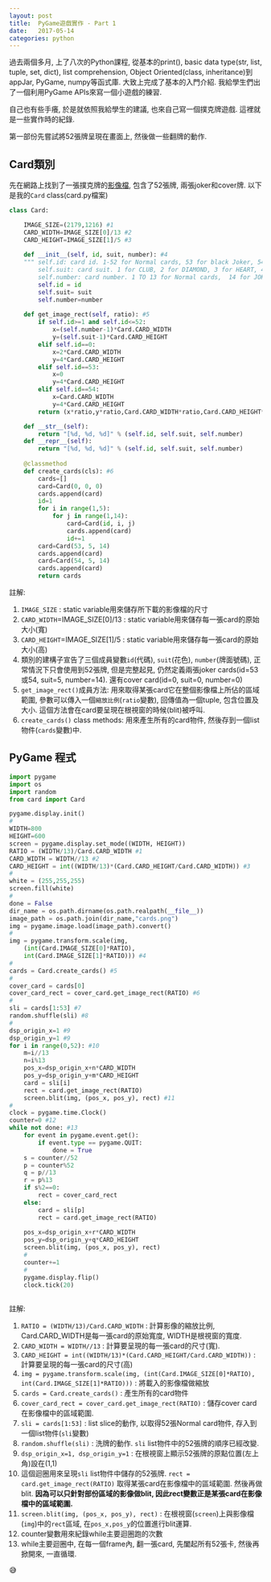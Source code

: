```yaml
---
layout:	post
title:	PyGame遊戲實作 - Part 1
date:	2017-05-14
categories: python
--- 
```


過去兩個多月, 上了八次的Python課程, 從基本的print(), basic data type(str, list, tuple, set, dict), 
list comprehension, Object Oriented(class, inheritance)到appJar, PyGame, numpy等函式庫. 
大致上完成了基本的入門介紹. 我給學生們出了一個利用PyGame APIs來寫一個小遊戲的練習. 

自己也有些手癢, 於是就依照我給學生的建議, 也來自己寫一個撲克牌遊戲. 這裡就是一些實作時的紀錄.

第一部份先嘗試將52張牌呈現在畫面上, 然後做一些翻牌的動作.

## Card類別

先在網路上找到了一張撲克牌的[影像檔](http://felineclipart.com/clipart/BcarbGGRi.htm), 包含了52張牌, 兩張joker和cover牌.
以下是我的`Card` class(card.py檔案)

```python
class Card:

    IMAGE_SIZE=(2179,1216) #1
    CARD_WIDTH=IMAGE_SIZE[0]/13 #2
    CARD_HEIGHT=IMAGE_SIZE[1]/5 #3
        
    def __init__(self, id, suit, number): #4
	""" self.id: card id. 1-52 for Normal cards, 53 for black Joker, 54 for red Joker, 0 for cover card
		self.suit: card suit. 1 for CLUB, 2 for DIAMOND, 3 for HEART, 4 for SPACE, 5 for JOKER, 0 for COVER CARD
		self.number: card number. 1 TO 13 for Normal cards,  14 for JOKER, O for COVER CARD """
        self.id = id 
        self.suit= suit
        self.number=number
        
    def get_image_rect(self, ratio): #5
        if self.id>=1 and self.id<=52:
            x=(self.number-1)*Card.CARD_WIDTH
            y=(self.suit-1)*Card.CARD_HEIGHT
        elif self.id==0:
            x=2*Card.CARD_WIDTH
            y=4*Card.CARD_HEIGHT
        elif self.id==53:
            x=0
            y=4*Card.CARD_HEIGHT
        elif self.id==54:
            x=Card.CARD_WIDTH
            y=4*Card.CARD_HEIGHT
        return (x*ratio,y*ratio,Card.CARD_WIDTH*ratio,Card.CARD_HEIGHT*ratio)

    def __str__(self):
        return "[%d, %d, %d]" % (self.id, self.suit, self.number)
    def __repr__(self):
        return "[%d, %d, %d]" % (self.id, self.suit, self.number)
    
    @classmethod
    def create_cards(cls): #6
        cards=[]
        card=Card(0, 0, 0)
        cards.append(card)
        id=1
        for i in range(1,5):
            for j in range(1,14):
                card=Card(id, i, j)
                cards.append(card)
                id+=1
        card=Card(53, 5, 14)
        cards.append(card)
        card=Card(54, 5, 14)
        cards.append(card)
        return cards

```

註解:
1. `IMAGE_SIZE` : static variable用來儲存所下載的影像檔的尺寸
1. `CARD_WIDTH`=IMAGE_SIZE[0]/13 : static variable用來儲存每一張card的原始大小(寬)
1. `CARD_HEIGHT`=IMAGE_SIZE[1]/5 : static variable用來儲存每一張card的原始大小(高)
1. 類別的建構子宣告了三個成員變數`id`(代碼), `suit`(花色), `number`(牌面號碼), 正常情況下只會使用到52張牌, 但是完整起見, 仍然定義兩張joker cards(id=53或54, suit=5, number=14). 還有cover card(id=0, suit=0, number=0)
1. `get_image_rect()`成員方法: 用來取得某張card它在整個影像檔上所佔的區域範圍, 參數可以傳入一個`縮放比例`(`ratio`變數), 回傳值為一個tuple, 包含位置及大小. 這個方法會在card要呈現在根視窗的時候(blit)被呼叫. 
1. `create_cards()` class methods: 用來產生所有的card物件, 然後存到一個list物件(`cards`變數)中. 

## PyGame 程式

```python
import pygame
import os
import random
from card import Card

pygame.display.init()
#
WIDTH=800
HEIGHT=600
screen = pygame.display.set_mode((WIDTH, HEIGHT))
RATIO = (WIDTH/13)/Card.CARD_WIDTH #1
CARD_WIDTH = WIDTH//13 #2
CARD_HEIGHT = int((WIDTH/13)*(Card.CARD_HEIGHT/Card.CARD_WIDTH)) #3
#
white = (255,255,255)
screen.fill(white)
#
done = False 
dir_name = os.path.dirname(os.path.realpath(__file__))
image_path = os.path.join(dir_name,"cards.png")
img = pygame.image.load(image_path).convert()  
#
img = pygame.transform.scale(img, 
	(int(Card.IMAGE_SIZE[0]*RATIO), 
	int(Card.IMAGE_SIZE[1]*RATIO))) #4
#
cards = Card.create_cards() #5
#
cover_card = cards[0]
cover_card_rect = cover_card.get_image_rect(RATIO) #6
# 
sli = cards[1:53] #7
random.shuffle(sli) #8
#
dsp_origin_x=1 #9
dsp_origin_y=1 #9
for i in range(0,52): #10
    m=i//13
    n=i%13
    pos_x=dsp_origin_x+n*CARD_WIDTH
    pos_y=dsp_origin_y+m*CARD_HEIGHT
    card = sli[i]
    rect = card.get_image_rect(RATIO)
    screen.blit(img, (pos_x, pos_y), rect) #11
#
clock = pygame.time.Clock()
counter=0 #12
while not done: #13
    for event in pygame.event.get():
        if event.type == pygame.QUIT:
            done = True
    s = counter//52 
    p = counter%52
    q = p//13
    r = p%13
    if s%2==0: 
        rect = cover_card_rect
    else:
        card = sli[p]
        rect = card.get_image_rect(RATIO)
        
    pos_x=dsp_origin_x+r*CARD_WIDTH
    pos_y=dsp_origin_y+q*CARD_HEIGHT
    screen.blit(img, (pos_x, pos_y), rect)
    #
    counter+=1
	#
    pygame.display.flip()
    clock.tick(20)
    
```

註解:
1. `RATIO = (WIDTH/13)/Card.CARD_WIDTH` : 計算影像的縮放比例, Card.CARD_WIDTH是每一張card的原始寬度, WIDTH是根視窗的寬度.
1. `CARD_WIDTH = WIDTH//13` : 計算要呈現的每一張card的尺寸(寬).
1. `CARD_HEIGHT = int((WIDTH/13)*(Card.CARD_HEIGHT/Card.CARD_WIDTH))`  : 計算要呈現的每一張card的尺寸(高)
1. `img = pygame.transform.scale(img, (int(Card.IMAGE_SIZE[0]*RATIO), int(Card.IMAGE_SIZE[1]*RATIO)))` : 將載入的影像檔做縮放
1. `cards = Card.create_cards()` : 產生所有的card物件
1. `cover_card_rect = cover_card.get_image_rect(RATIO)` : 儲存cover card在影像檔中的區域範圍.
1. `sli = cards[1:53]` : list slice的動作, 以取得52張Normal card物件, 存入到一個list物件(`sli`變數)
1. `random.shuffle(sli)` : 洗牌的動作. `sli` list物件中的52張牌的順序已經改變. 
1. `dsp_origin_x=1, dsp_origin_y=1` : 在根視窗上顯示52張牌的原點位置(左上角)設在(1,1)
1. 這個迴圈用來呈現`sli` list物件中儲存的52張牌. `rect = card.get_image_rect(RATIO)` 取得某張card在影像檔中的區域範圍. 然後再做blit. **因為可以只針對部份區域的影像做blit, 因此rect變數正是某張card在影像檔中的區域範圍.**
1. `screen.blit(img, (pos_x, pos_y), rect)` : 在根視窗(`screen`)上與影像檔(`img`)中的`rect`區域, 在`pos_x,pos_y`的位置進行blit運算. 
1. counter變數用來紀錄while主要迴圈跑的次數
1. while主要迴圈中, 在每一個frame內, 翻一張card, 先闔起所有52張卡, 然後再掀開來, 一直循環.

 
:sweat_smile:
